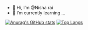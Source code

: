 - 👋 Hi, I’m @Nisha rai
- 🌱 I’m currently learning ...

[![Anurag's GitHub stats](https://github-readme-stats.vercel.app/api?username=Nishanirai777&show_icons=true)](https://github.com/Nishanirai777/github-readme-stats&show_icons=true)
[![Top Langs](https://github-readme-stats.vercel.app/api/top-langs/?username=Nishanirai777&layout=compact)](https://github.com/Nishanirai777/github-readme-stats&layout=compact)
